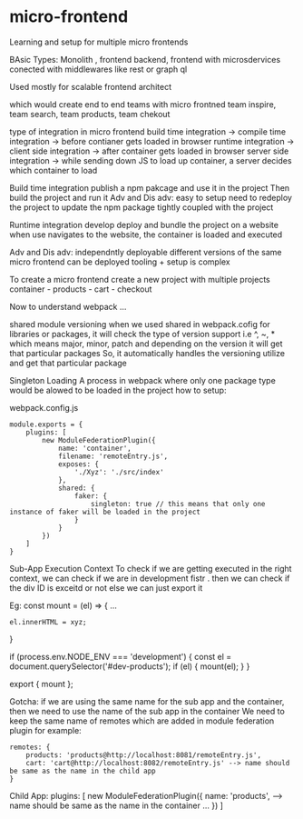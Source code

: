 # micro-frontend
Learning and setup for multiple micro frontends

BAsic Types:
Monolith , frontend backend, frontend with microsdervices conected with middlewares like rest or graph ql

Used mostly for scalable frontend architect

which would create end to end teams with micro frontned
team inspire, team search, team products, team chekout


type of integration in micro frontend
build time integration -> compile time integration -> before contianer gets loaded in browser
runtime integration ->  client side integration -> after container gets loaded in browser
server side integration -> while sending down JS to load up container, a server decides which container to load



Build time integration
publish a npm pakcage and use it in the project
Then build the project and run it
Adv and Dis adv:
easy to setup
need to redeploy the project to update the npm package
tightly coupled with the project


Runtime integration
develop 
deploy and bundle the project on a website
when use navigates to the website, the container is loaded and executed

Adv and Dis adv:
independntly deployable
different versions of the same micro frontend can be deployed
tooling + setup is complex

To create a micro frontend
create a new project with multiple projects
container 
    - products
    - cart
    - checkout


Now to understand webpack ...





shared module versioning
when we used shared in webpack.cofig for libraries or packages, it will check the type of version support i.e ^, ~, * which means major, minor, patch
and depending on the version it will get that particular packages
So, it automatically handles the versioning utilize and get that particular package

Singleton Loading
A process in webpack where only one package type would be alowed to be loaded in the project
how to setup:

webpack.config.js
```
module.exports = {
    plugins: [
        new ModuleFederationPlugin({
            name: 'container',
            filename: 'remoteEntry.js',
            exposes: {
                './Xyz': './src/index'
            },
            shared: {
                faker: {
                    singleton: true // this means that only one instance of faker will be loaded in the project
                }
            }
        })
    ]
}
```

Sub-App Execution Context
To check if we are getting executed in the right context, we can check if we are in development fistr . then we can check if the div ID is exceitd or not else we can just export it

Eg:
const mount = (el) => {
    ...

    el.innerHTML = xyz;


}

if (process.env.NODE_ENV === 'development') {
    const el = document.querySelector('#dev-products');
    if (el) {
        mount(el);
    }
}

export { mount };

Gotcha:
if we are using the same name for the sub app and the container, then we need to use the name of the sub app in the container
We need to keep the same name of remotes which are added in module federation plugin
for example:
```
remotes: {
    products: 'products@http://localhost:8081/remoteEntry.js',
    cart: 'cart@http://localhost:8082/remoteEntry.js' --> name should be same as the name in the child app
}
```
Child App:
plugins: [
    new ModuleFederationPlugin({
        name: 'products', --> name should be same as the name in the container
        ...
    })
]

